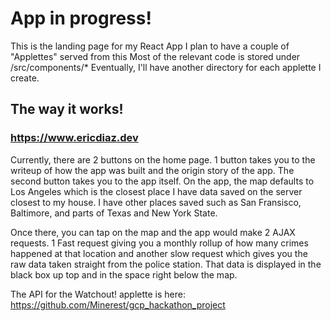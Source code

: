 # App in progress!
This is the landing page for my React App
I plan to have a couple of "Applettes" served from this
Most of the relevant code is stored under /src/components/*
Eventually, I'll have another directory for each applette I create.

## The way it works!
### https://www.ericdiaz.dev
Currently, there are 2 buttons on the home page. 1 button takes you to the writeup of how the app was built and the origin story of the app.
The second button takes you to the app itself.
On the app, the map defaults to Los Angeles which is the closest place I have data saved on the server closest to my house.
I have other places saved such as San Fransisco, Baltimore, and parts of Texas and New York State.

Once there, you can tap on the map and the app would make 2 AJAX requests.
1 Fast request giving you a monthly rollup of how many crimes happened at that location
and another slow request which gives you the raw data taken straight from the police station.
That data is displayed in the black box up top and in the space right below the map.

The API for the Watchout! applette is here: https://github.com/Minerest/gcp_hackathon_project
